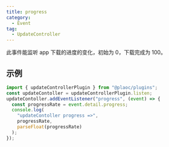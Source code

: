 ```yaml
---
title: progress
category:
  - Event
tag:
  - UpdateController
---
```


此事件能监听 app 下载的进度的变化，初始为 0，下载完成为 100。

## 示例

```ts
import { updateControllerPlugin } from "@plaoc/plugins";
const updateContoller = updateControllerPlugin.listen;
updateContoller.addEventListener("progress", (event) => {
  const progressRate = event.detail.progress;
  console.log(
    "updateContoller progress =>",
    progressRate,
    parseFloat(progressRate)
  );
});
```


